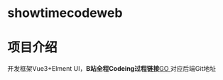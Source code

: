 # showtimecodeweb
# 项目介绍
开发框架Vue3+Elment UI，<b>B站全程Codeing过程链接</b><a href="https://www.bilibili.com/video/BV1ib4y1e7Yd?spm_id_from=333.999.0.0">GO </a>
对应后端Git地址<a href="https://github.com/FuGuangzhi1/ShowTimeCode"></a>
